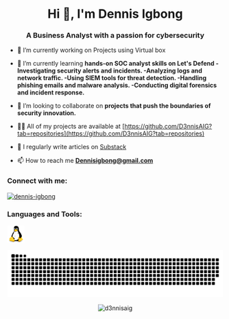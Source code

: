 <h1 align="center">Hi 👋, I'm Dennis Igbong</h1>
<h3 align="center">A Business Analyst with a passion for cybersecurity </h3>


- 🔭 I’m currently working on Projects using Virtual box 

- 🌱 I’m currently learning **hands-on SOC analyst skills on Let's Defend -Investigating security alerts and incidents. -Analyzing logs and network traffic. -Using SIEM tools for threat detection. -Handling phishing emails and malware analysis. -Conducting digital forensics and incident response.**

- 👯 I’m looking to collaborate on **projects that push the boundaries of security innovation.**

- 👨‍💻 All of my projects are available at [https://github.com/D3nnisAIG?tab=repositories](https://github.com/D3nnisAIG?tab=repositories)

- 📝 I regularly write articles on [Substack](Substack)

- 📫 How to reach me **Dennisigbong@gmail.com**

<h3 align="left">Connect with me:</h3>
<p align="left">
<a href="https://linkedin.com/in/dennis-igbong" target="blank"><img align="center" src="https://raw.githubusercontent.com/rahuldkjain/github-profile-readme-generator/master/src/images/icons/Social/linked-in-alt.svg" alt="dennis-igbong" height="30" width="40" /></a>
</p>

<h3 align="left">Languages and Tools:</h3>
<p align="left"> <a href="https://www.linux.org/" target="_blank" rel="noreferrer"> <img src="https://raw.githubusercontent.com/devicons/devicon/master/icons/linux/linux-original.svg" alt="linux" width="40" height="40"/> </a> </p>

<div align="center">

  ![snake gif](https://github.com/D3nnisAIG/D3nnisAIG/blob/output/github-snake-dark.svg)

</div>

<p align="center"> <img src="https://komarev.com/ghpvc/?username=d3nnisaig&label=Profile%20views&color=0e75b6&style=flat" alt="d3nnisaig" /> </p>



